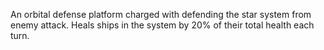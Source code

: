 An orbital defense platform charged with defending the star system from enemy attack. Heals ships in the system by 20% of their total health each turn.